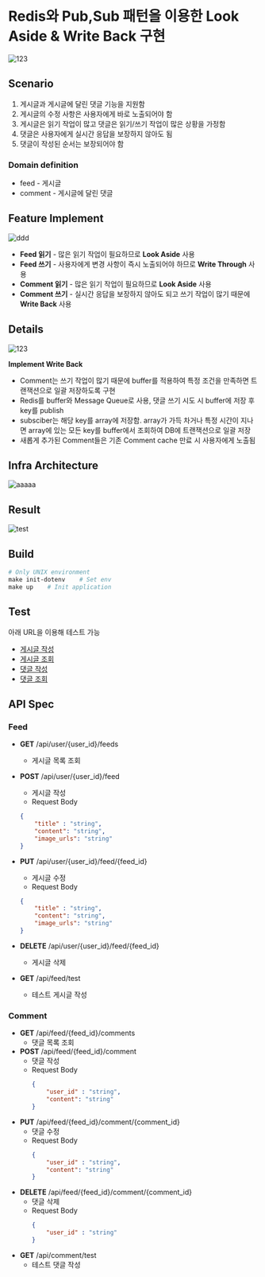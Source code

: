 # Redis와 Pub,Sub 패턴을 이용한 Look Aside & Write Back 구현
![123](https://github.com/user-attachments/assets/825cc30e-a573-40d8-a658-35b247b29936)
## Scenario
1. 게시글과 게시글에 달린 댓글 기능을 지원함
2. 게시글의 수정 사항은 사용자에게 바로 노출되어야 함
3. 게시글은 읽기 작업이 많고 댓글은 읽기/쓰기 작업이 많은 상황을 가정함
4. 댓글은 사용자에게 실시간 응답을 보장하지 않아도 됨
5. 댓글이 작성된 순서는 보장되어야 함

### Domain definition
+ feed - 게시글
+ comment - 게시글에 달린 댓글

## Feature Implement
![ddd](https://github.com/user-attachments/assets/ab5ce5a9-f898-4b7a-8bf3-dff5821c4479)
+ **Feed 읽기** - 많은 읽기 작업이 필요하므로 **Look Aside** 사용
+ **Feed 쓰기** - 사용자에게 변경 사항이 즉시 노출되어야 하므로 **Write Through** 사용
+ **Comment 읽기** - 많은 읽기 작업이 필요하므로 **Look Aside** 사용
+ **Comment 쓰기** - 실시간 응답을 보장하지 않아도 되고 쓰기 작업이 많기 때문에 **Write Back** 사용

## Details

![123](https://github.com/user-attachments/assets/471eea73-405e-4296-a449-17c76270e757)

**Implement Write Back**
+ Comment는 쓰기 작업이 많기 때문에 buffer를 적용하여 특정 조건을 만족하면 트랜잭션으로 일괄 저장하도록 구현
+ Redis를 buffer와 Message Queue로 사용, 댓글 쓰기 시도 시 buffer에 저장 후 key를 publish   
+ subsciber는 해당 key를 array에 저장함. array가 가득 차거나 특정 시간이 지나면 array에 있는 모든 key를 buffer에서 조회하여 DB에 트랜잭션으로 일괄 저장
+ 새롭게 추가된 Comment들은 기존 Comment cache 만료 시 사용자에게 노출됨

## Infra Architecture
![aaaaa](https://github.com/user-attachments/assets/878d4e1a-410c-4fcc-bcf0-9e50daf50bef)

## Result
![test](https://github.com/user-attachments/assets/cc65d2c0-2266-4737-a27b-0ea1630a2d12)



## Build
```Makefile
# Only UNIX environment
make init-dotenv    # Set env
make up    # Init application
```
## Test
아래 URL을 이용해 테스트 가능 
+ [게시글 작성](http://localhost:8080/api/feed/test)   
+ [게시글 조회](http://localhost:8080/api/user/1/feeds)
+ [댓글 작성](http://localhost:8080/api/comment/test)
+ [댓글 조회](http://localhost:8080/api/feed/1/comments)



## API Spec
### Feed
+ **GET** /api/user/{user_id}/feeds
    + 게시글 목록 조회
+ **POST** /api/user/{user_id}/feed
    + 게시글 작성
    + Request Body
    ```json
    {   
        "title" : "string",
        "content": "string",
        "image_urls": "string"
    }
    ```
+ **PUT** /api/user/{user_id}/feed/{feed_id}
    + 게시글 수정
    + Request Body
    ```json
    {   
        "title" : "string",
        "content": "string",
        "image_urls": "string"
    }
    ```
+ **DELETE** /api/user/{user_id}/feed/{feed_id}
    + 게시글 삭제

+ **GET** /api/feed/test
    + 테스트 게시글 작성
    
### Comment
+ **GET** /api/feed/{feed_id}/comments
    + 댓글 목록 조회
+ **POST** /api/feed/{feed_id}/comment
    + 댓글 작성
    + Request Body
        ```json
        {   
            "user_id" : "string",
            "content": "string"
        }
        ```
+ **PUT** /api/feed/{feed_id}/comment/{comment_id}
    + 댓글 수정
    + Request Body
      ```json
      {   
          "user_id" : "string",
          "content": "string"
      }
      ```
+ **DELETE** /api/feed/{feed_id}/comment/{comment_id}
    + 댓글 삭제
    + Request Body
      ```json
      {   
          "user_id" : "string"
      }
      ```
+ **GET** /api/comment/test
  + 테스트 댓글 작성

